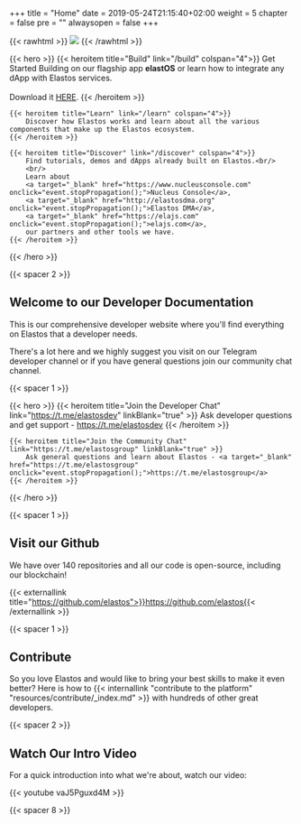 +++
title = "Home"
date = 2019-05-24T21:15:40+02:00
weight = 5
chapter = false
pre = ""
alwaysopen = false
+++


{{< rawhtml >}}
<img src="/images/elastos_merge_2.png" style="max-height: 300px;"/>
{{< /rawhtml >}}

{{< hero >}}
    {{< heroitem title="Build" link="/build" colspan="4">}}
        Get Started Building on our flagship app <b>elastOS</b> or learn how to integrate any dApp with Elastos services.
        <br/><br/>
        Download it <a target="_blank" href="https://elastos.academy/elastosbrowser">HERE</a>.
    {{< /heroitem >}}
    
    {{< heroitem title="Learn" link="/learn" colspan="4">}}
        Discover how Elastos works and learn about all the various components that make up the Elastos ecosystem.
    {{< /heroitem >}}   
    
    {{< heroitem title="Discover" link="/discover" colspan="4">}}
        Find tutorials, demos and dApps already built on Elastos.<br/>
        <br/>
        Learn about 
        <a target="_blank" href="https://www.nucleusconsole.com" onclick="event.stopPropagation();">Nucleus Console</a>, 
        <a target="_blank" href="http://elastosdma.org" onclick="event.stopPropagation();">Elastos DMA</a>, 
        <a target="_blank" href="https://elajs.com" onclick="event.stopPropagation();">elajs.com</a>, 
        our partners and other tools we have.
    {{< /heroitem >}}
{{< /hero >}}

{{< spacer 2 >}}

## Welcome to our Developer Documentation

This is our comprehensive developer website where you'll find everything on Elastos that a developer needs. 

There's a lot here and we highly suggest you visit on our Telegram developer channel or if you have general questions 
join our community chat channel.

{{< spacer 1 >}}

{{< hero >}}
    {{< heroitem title="Join the Developer Chat" link="https://t.me/elastosdev" linkBlank="true" >}}
        Ask developer questions and get support - <a target="_blank" href="https://t.me/elastosdev" onclick="event.stopPropagation();">https://t.me/elastosdev</a>
    {{< /heroitem >}}
    
    {{< heroitem title="Join the Community Chat" link="https://t.me/elastosgroup" linkBlank="true" >}}
        Ask general questions and learn about Elastos - <a target="_blank" href="https://t.me/elastosgroup" onclick="event.stopPropagation();">https://t.me/elastosgroup</a>
    {{< /heroitem >}}
{{< /hero >}}

{{< spacer 1 >}}

## Visit our Github

We have over 140 repositories and all our code is open-source, including our blockchain!

{{< externallink title="https://github.com/elastos">}}https://github.com/elastos{{< /externallink >}}

{{< spacer 1 >}}

## Contribute

So you love Elastos and would like to bring your best skills to make it even better? Here is 
how to {{< internallink "contribute to the platform" "resources/contribute/_index.md" >}} with hundreds of other great developers.

{{< spacer 2 >}}

## Watch Our Intro Video

For a quick introduction into what we're about, watch our video:

{{< youtube vaJ5Pguxd4M >}}

{{< spacer 8 >}}
